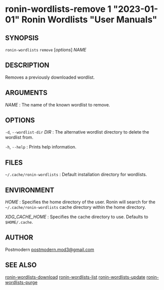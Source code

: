 # ronin-wordlists-remove 1 "2023-01-01" Ronin Wordlists "User Manuals"

## SYNOPSIS

`ronin-wordlists` `remove` [*options*] *NAME*

## DESCRIPTION

Removes a previously downloaded wordlist.

## ARGUMENTS

*NAME*
: The name of the known wordlist to remove.

## OPTIONS

`-d`, `--wordlist-dir` *DIR*
: The alternative wordlist directory to delete the wordlist from.

`-h`, `--help`
: Prints help information.

## FILES

`~/.cache/ronin-wordlists`
: Default installation directory for wordlists.

## ENVIRONMENT

*HOME*
: Specifies the home directory of the user. Ronin will search for the
  `~/.cache/ronin-wordlists` cache directory within the home directory.

*XDG_CACHE_HOME*
: Specifies the cache directory to use. Defaults to `$HOME/.cache`.

## AUTHOR

Postmodern <postmodern.mod3@gmail.com>

## SEE ALSO

[ronin-wordlists-download](ronin-wordlists-download.1.md) [ronin-wordlists-list](ronin-wordlists-list.1.md) [ronin-wordlists-update](ronin-wordlists-update.1.md) [ronin-wordlists-purge](ronin-wordlists-purge.1.md)